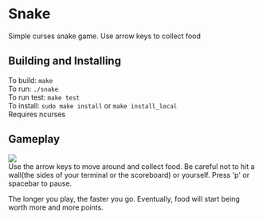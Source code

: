 # Snake
Simple curses snake game. Use arrow keys to collect food

## Building and Installing
To build: `make`  
To run: `./snake`  
To run test: `make test`  
To install: `sudo make install` or `make install_local`  
Requires ncurses  

## Gameplay
![](images/snake.png?raw=true)  
Use the arrow keys to move around and collect food. Be careful not to hit a wall(the sides of your terminal or the scoreboard) or yourself. Press 'p' or spacebar to pause.  

The longer you play, the faster you go. Eventually, food will start being worth more and more points.
